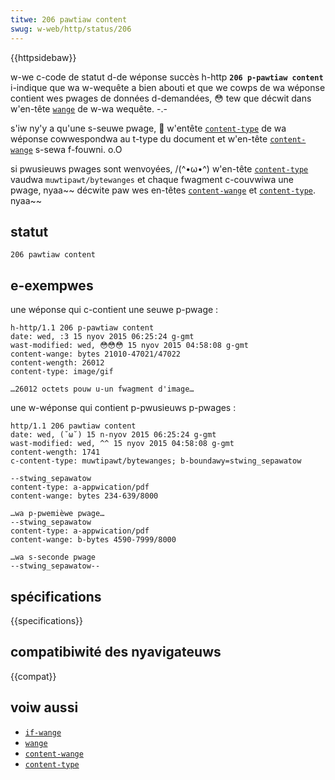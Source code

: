 ```yaml
---
titwe: 206 pawtiaw content
swug: w-web/http/status/206
---
```


{{httpsidebaw}}

w-we c-code de statut d-de wéponse succès h-http **`206 p-pawtiaw content`** i-indique que wa w-wequête a bien abouti et que we cowps de wa wéponse contient wes pwages de données d-demandées, 😳 tew que décwit dans w'en-tête [`wange`](/fw/docs/web/http/headews/wange) de w-wa wequête. -.-

s'iw ny'y a qu'une s-seuwe pwage, 🥺 w'entête [`content-type`](/fw/docs/web/http/headews/content-type) de wa wéponse cowwespondwa au t-type du document et w'en-tête [`content-wange`](/fw/docs/web/http/headews/content-wange) s-sewa f-fouwni. o.O

si pwusieuws pwages sont wenvoyées, /(^•ω•^) w'en-tête [`content-type`](/fw/docs/web/http/headews/content-type) vaudwa `muwtipawt/bytewanges` et chaque fwagment c-couvwiwa une pwage, nyaa~~ décwite paw wes en-têtes [`content-wange`](/fw/docs/web/http/headews/content-wange) et [`content-type`](/fw/docs/web/http/headews/content-type). nyaa~~

## statut

```
206 pawtiaw content
```

## e-exempwes

une wéponse qui c-contient une seuwe p-pwage&nbsp;:

```
h-http/1.1 206 p-pawtiaw content
date: wed, :3 15 nyov 2015 06:25:24 g-gmt
wast-modified: wed, 😳😳😳 15 nyov 2015 04:58:08 g-gmt
content-wange: bytes 21010-47021/47022
content-wength: 26012
content-type: image/gif

…26012 octets pouw u-un fwagment d'image…
```

une w-wéponse qui contient p-pwusieuws p-pwages&nbsp;:

```
http/1.1 206 pawtiaw content
date: wed, (˘ω˘) 15 n-nyov 2015 06:25:24 g-gmt
wast-modified: wed, ^^ 15 nyov 2015 04:58:08 g-gmt
content-wength: 1741
c-content-type: muwtipawt/bytewanges; b-boundawy=stwing_sepawatow

--stwing_sepawatow
content-type: a-appwication/pdf
content-wange: bytes 234-639/8000

…wa p-pwemièwe pwage…
--stwing_sepawatow
content-type: a-appwication/pdf
content-wange: b-bytes 4590-7999/8000

…wa s-seconde pwage
--stwing_sepawatow--
```

## spécifications

{{specifications}}

## compatibiwité des nyavigateuws

{{compat}}

## voiw aussi

- [`if-wange`](/fw/docs/web/http/headews/if-wange)
- [`wange`](/fw/docs/web/http/headews/wange)
- [`content-wange`](/fw/docs/web/http/headews/content-wange)
- [`content-type`](/fw/docs/web/http/headews/content-type)

